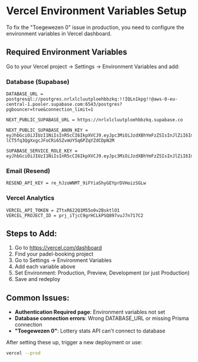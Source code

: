 # Vercel Environment Variables Setup

To fix the "Toegewezen 0" issue in production, you need to configure the environment variables in Vercel dashboard.

## Required Environment Variables

Go to your Vercel project → Settings → Environment Variables and add:

### Database (Supabase)
```
DATABASE_URL = postgresql://postgres.nrlxlcluutploehbbzkq:!!IQLn1kpg!!@aws-0-eu-central-1.pooler.supabase.com:6543/postgres?pgbouncer=true&connection_limit=1

NEXT_PUBLIC_SUPABASE_URL = https://nrlxlcluutploehbbzkq.supabase.co

NEXT_PUBLIC_SUPABASE_ANON_KEY = eyJhbGciOiJIUzI1NiIsInR5cCI6IkpXVCJ9.eyJpc3MiOiJzdXBhYmFzZSIsInJlZiI6Im5ybHhsY2x1dXRwbG9laGJiemtxIiwicm9sZSI6ImFub24iLCJpYXQiOjE3NTQwNTkwMjQsImV4cCI6MjA2OTYzNTAyNH0.2-lCT5fq3QgXxgcJFoCRi65ZvmUY5q6PZqYZdCDpN2M

SUPABASE_SERVICE_ROLE_KEY = eyJhbGciOiJIUzI1NiIsInR5cCI6IkpXVCJ9.eyJpc3MiOiJzdXBhYmFzZSIsInJlZiI6Im5ybHhsY2x1dXRwbG9laGJiemtxIiwicm9sZSI6InNlcnZpY2Vfcm9sZSIsImlhdCI6MTc1NDA1OTAyNCwiZXhwIjoyMDY5NjM1MDI0fQ.xdyh_4DnbXfGvkr6mGqpbpAdGOTkyrCeamJnPdsmNkk
```

### Email (Resend)
```
RESEND_API_KEY = re_hJzoWNMT_9iFYiaShyGEYprDVHoizSGLw
```

### Vercel Analytics
```
VERCEL_API_TOKEN = ZTtxR622Q1M55o0v2BsktlO1
VERCEL_PROJECT_ID = prj_iTjcC9grHCLkPSQ897vuJ7n717C2
```

## Steps to Add:

1. Go to https://vercel.com/dashboard
2. Find your padel-booking project
3. Go to Settings → Environment Variables
4. Add each variable above
5. Set Environment: Production, Preview, Development (or just Production)
6. Save and redeploy

## Common Issues:

- **Authentication Required page**: Environment variables not set
- **Database connection errors**: Wrong DATABASE_URL or missing Prisma connection
- **"Toegewezen 0"**: Lottery stats API can't connect to database

After setting these up, trigger a new deployment or use:
```bash
vercel --prod
```